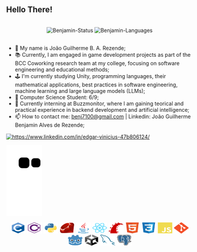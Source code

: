 ## Hello There!
  
  <br>
  <div align="center">
    <a href="https://github.com/bennie10colado"></a>
  <img height="180em" alt="Benjamin-Status" src="https://github-readme-stats.vercel.app/api?username=bennie10colado&show_icons=true&theme=dark&include_all_commits=true&count_private=true"/>
  <img height="180em" alt="Benjamin-Languages" src="https://github-readme-stats.vercel.app/api/top-langs/?username=bennie10colado&layout=compact&langs_count=7&theme=dark"/>
  </div>
  <br>

  - 🥋 My name is João Guilherme B. A. Rezende;
  - 📚 Currently, I am engaged in game development projects as part of the BCC Coworking research team at my college, focusing on software engineering and educational methods;
  - 🕹️ I'm currently studying Unity, programming languages, their mathematical applications, best practices in software engineering, machine learning and large language models (LLMs);
  - 📖 Computer Science Student: 6/9;
  - 🚀 Currently interning at Buzzmonitor, where I am gaining teorical and practical experience in backend development and artificial intelligence;
  - 📫 How to contact me: benj7100@gmail.com | Linkedin: João Guilherme Benjamin Alves de Rezende;
<p align="left">
  <a href="https://www.linkedin.com/in/bennie10colado/" target="blank"><img align="center" src="https://raw.githubusercontent.com/rahuldkjain/github-profile-readme-generator/master/src/images/icons/Social/linked-in-alt.svg" alt="https://www.linkedin.com/in/edgar-vinicius-47b806124/" height="30" width="40" /></a>
</p>
</p>


  ![Snake animation](https://github.com/bennie10colado/bennie10colado/blob/output/github-contribution-grid-snake.svg)
  
<div align="center">
    <!-- Linguagens de Programação -->
    <img alt="C" height="30" width="40" src="https://github.com/devicons/devicon/blob/master/icons/c/c-original.svg">
    <img alt="C#" height="30" width="40" src="https://github.com/devicons/devicon/blob/master/icons/csharp/csharp-line.svg">
    <img alt="Python" height="30" width="40" src="https://github.com/devicons/devicon/blob/master/icons/python/python-original.svg">
    <img alt="Ruby" height="30" width="40" src="https://github.com/devicons/devicon/blob/master/icons/ruby/ruby-original.svg">
    <img alt="Java" height="30" width="40" src="https://github.com/devicons/devicon/blob/master/icons/java/java-original.svg">
      <!-- Frameworks e Plataformas -->
    <img alt="React" height="30" width="40" src="https://github.com/devicons/devicon/blob/master/icons/react/react-original.svg">
    <img alt="Rails" height="30" width="40" src="https://github.com/devicons/devicon/blob/master/icons/rails/rails-plain.svg">
    <!-- Tecnologias Web -->
    <img alt="HTML" height="30" width="40" src="https://github.com/devicons/devicon/blob/master/icons/html5/html5-original.svg">
    <img alt="CSS" height="30" width="40" src="https://github.com/devicons/devicon/blob/master/icons/css3/css3-original.svg">
    <img alt="JavaScript" height="30" width="40" src="https://github.com/devicons/devicon/blob/master/icons/javascript/javascript-plain.svg">
    <!-- Ferramentas de Desenvolvimento -->
    <img alt="Git" height="30" width="40" src="https://github.com/devicons/devicon/blob/master/icons/git/git-original.svg">
    <!-- Desenvolvimento de Jogos -->
    <img alt="Godot" height="30" width="40" src="https://github.com/devicons/devicon/blob/master/icons/godot/godot-original.svg">
    <img alt="Unity" height="30" width="40" src="https://github.com/devicons/devicon/blob/master/icons/unity/unity-original.svg">
    <!-- Bancos de Dados e Servers Back-end -->
    <img alt="MySQL" height="30" width="40" src="https://github.com/devicons/devicon/blob/master/icons/mysql/mysql-original.svg">
    <img alt="PostgreSQL" height="30" width="40" src="https://github.com/devicons/devicon/blob/master/icons/postgresql/postgresql-original.svg">
  
</div>

